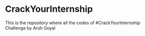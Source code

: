 # CrackYourInternship
This is the repository where all the codes of #CrackYourInternship Challenge by Arsh Goyal 
